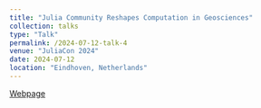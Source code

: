 ```yaml
---
title: "Julia Community Reshapes Computation in Geosciences"
collection: talks
type: "Talk"
permalink: /2024-07-12-talk-4
venue: "JuliaCon 2024"
date: 2024-07-12
location: "Eindhoven, Netherlands"
---
```


[Webpage](https://pretalx.com/juliacon2024/talk/VHPZ7Z/)

